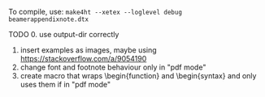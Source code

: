 To compile, use: `make4ht --xetex --loglevel debug beamerappendixnote.dtx`

TODO
0. use output-dir correctly
1. insert examples as images, maybe using https://stackoverflow.com/a/9054190
2. change font and footnote behaviour only in "pdf mode"
3. create macro that wraps \begin{function} and \begin{syntax} and only uses them if in "pdf mode"
